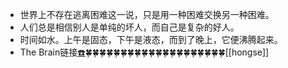 - 世界上不存在逃离困难这一说，只是用一种困难交换另一种困难。
- 人们总是相信别人是单纯的坏人，而自己是复杂的好人。
- 时间如水。上午是固态，下午是液态，而到了晚上，它便沸腾起来。
- The Brain链接[☎️](brain://api.thebrain.com/g7PXu0IyM0ucARb24SvxiA/LZ7JduJUj0S6WnQ5M0uQaA/%E9%87%91%E5%8F%A5)🍀🍀🍀🍀🍀🍀🍀🍀🍀🍀🍀🍀🍀🍀🍀🍀🍀🍀🍀🍀[[hongse]]

